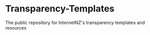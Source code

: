 # Transparency-Templates
The public repository for InternetNZ's transparency templates and resources

